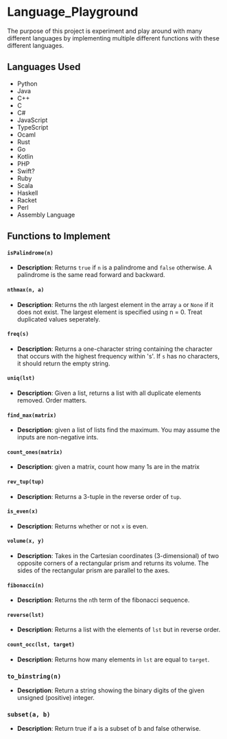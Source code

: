 # Language_Playground
The purpose of this project is experiment and play around with many different languages by implementing multiple different functions with these different languages.

## Languages Used
- Python
- Java
- C++
- C
- C#
- JavaScript
- TypeScript
- Ocaml
- Rust
- Go
- Kotlin
- PHP
- Swift?
- Ruby
- Scala
- Haskell
- Racket
- Perl
- Assembly Language

## Functions to Implement
#### `isPalindrome(n)`
- **Description**: Returns `true` if `n` is a palindrome and `false` otherwise. A palindrome is the same read forward and backward.
#### `nthmax(n, a)`
- **Description**: Returns the `n`th largest element in the array `a` or `None` if it does not exist. The largest element is specified using n = 0. Treat duplicated values seperately.
#### `freq(s)`
- **Description**: Returns a one-character string containing the character that occurs with the highest frequency within 's'. If `s` has no characters, it should return the empty string.
#### `uniq(lst)`
- **Description**: Given a list, returns a list with all duplicate elements removed. Order matters.
#### `find_max(matrix)`
- **Description**: given a list of lists find the maximum. You may assume the inputs are non-negative ints.
#### `count_ones(matrix)`
- **Description**: given a matrix, count how many 1s are in the matrix
#### `rev_tup(tup)`
- **Description**: Returns a 3-tuple in the reverse order of `tup`.
#### `is_even(x)`
- **Description**: Returns whether or not `x` is even.
#### `volume(x, y)`
- **Description**: Takes in the Cartesian coordinates (3-dimensional) of two opposite corners of a rectangular prism and returns its volume. The sides of the rectangular prism are parallel to the axes.
#### `fibonacci(n)`
- **Description**: Returns the `n`th term of the fibonacci sequence.
#### `reverse(lst)`
- **Description**: Returns a list with the elements of `lst` but in reverse order.
#### `count_occ(lst, target)`
- **Description**: Returns how many elements in `lst` are equal to `target`.
### `to_binstring(n)`
- **Description**: Return a string showing the binary digits of the given unsigned (positive) integer.
### `subset(a, b)`
- **Description**: Return true if a is a subset of b and false otherwise.
